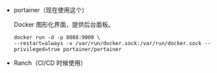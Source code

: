 - portainer（现在使用这个）

  Docker 图形化界面，提供后台面板。

  ```shell
  docker run -d -p 8088:9000 \
  --restart=always -v /var/run/docker.sock:/var/run/docker.sock --privileged=true portainer/portainer
  ```

  

- Ranch（CI/CD 时候使用）

